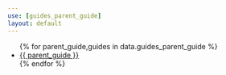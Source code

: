 ```yaml
---
use: [guides_parent_guide]
layout: default
---
```

<ul>
    {% for parent_guide,guides in data.guides_parent_guide %}
        <li><a href="{{ site.url }}/guide-to/{{ parent_guide|url_encode(true) }}">{{ parent_guide }}</a></li>
    {% endfor %}
</ul>
